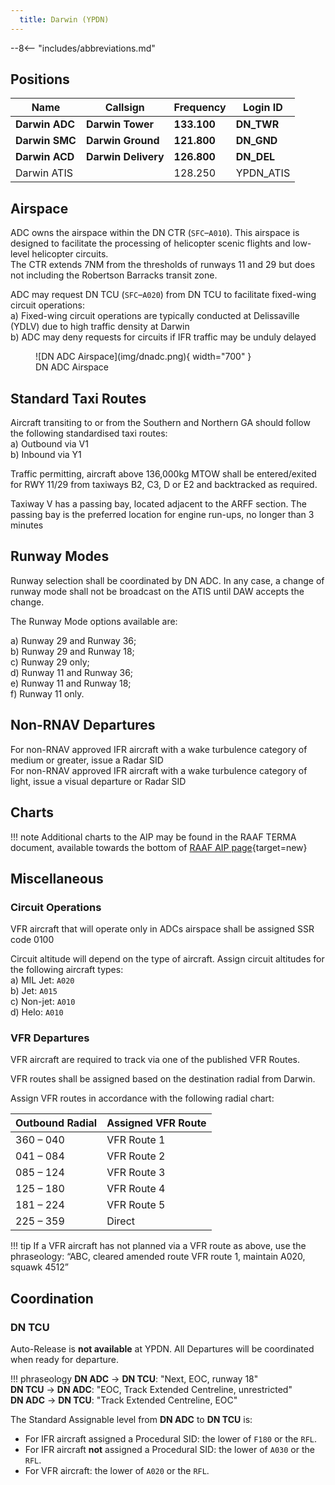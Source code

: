 ```yaml
---
  title: Darwin (YPDN)
---
```


--8<-- "includes/abbreviations.md"

## Positions

| Name              | Callsign       | Frequency        | Login ID              |
| ------------------ | -------------- | ---------------- | --------------------------------------|
| **Darwin ADC**    | **Darwin Tower**  | **133.100**         | **DN_TWR**        |
| **Darwin SMC**   |  **Darwin Ground**  | **121.800**         | **DN_GND**        |
| **Darwin ACD**    | **Darwin Delivery**  | **126.800**         | **DN_DEL**       |
| Darwin ATIS    |   | 128.250         | YPDN_ATIS       |

## Airspace
ADC owns the airspace within the DN CTR (`SFC`–`A010`). This airspace is designed to facilitate the processing of helicopter scenic flights and low-level helicopter circuits.  
The CTR extends 7NM from the thresholds of runways 11 and 29 but does not including the Robertson Barracks transit zone.  

ADC may request DN TCU (`SFC`–`A020`) from DN TCU to facilitate fixed-wing circuit operations:  
a) Fixed-wing circuit operations are typically conducted at Delissaville (YDLV) due to high traffic density at Darwin  
b) ADC may deny requests for circuits if IFR traffic may be unduly delayed  

<figure markdown>
![DN ADC Airspace](img/dnadc.png){ width="700" }
  <figcaption>DN ADC Airspace</figcaption>
</figure>

## Standard Taxi Routes
Aircraft transiting to or from the Southern and Northern GA should follow the following standardised taxi routes:  
a) Outbound via V1  
b) Inbound via Y1  

Traffic permitting, aircraft above 136,000kg MTOW shall be entered/exited for RWY 11/29 from taxiways B2, C3, D or E2 and backtracked as required.  

Taxiway V has a passing bay, located adjacent to the ARFF section. The passing bay is the preferred location for engine run-ups, no longer than 3 minutes  

## Runway Modes
Runway selection shall be coordinated by DN ADC. In any case, a change of runway mode shall not be broadcast on the ATIS until DAW accepts the change.  

The Runway Mode options available are:

a) Runway 29 and Runway 36;  
b) Runway 29 and Runway 18;  
c) Runway 29 only;  
d) Runway 11 and Runway 36;  
e) Runway 11 and Runway 18;  
f) Runway 11 only.  

## Non-RNAV Departures
For non-RNAV approved IFR aircraft with a wake turbulence category of medium or greater, issue a Radar SID  
For non-RNAV approved IFR aircraft with a wake turbulence category of light, issue a visual departure or Radar SID  

## Charts
!!! note
    Additional charts to the AIP may be found in the RAAF TERMA document, available towards the bottom of [RAAF AIP page](https://ais-af.airforce.gov.au/australian-aip){target=new}

## Miscellaneous
### Circuit Operations
VFR aircraft that will operate only in ADCs airspace shall be assigned SSR code 0100  

Circuit altitude will depend on the type of aircraft. Assign circuit altitudes for the following aircraft types:  
a) MIL Jet: `A020`  
b) Jet: `A015`  
c) Non-jet: `A010`  
d) Helo: `A010`  

### VFR Departures
VFR aircraft are required to track via one of the published VFR Routes.  

VFR routes shall be assigned based on the destination radial from Darwin.  

Assign VFR routes in accordance with the following radial chart:  

|Outbound Radial |Assigned VFR Route|
|---|---|
|360 – 040 |VFR Route 1|
|041 – 084 |VFR Route 2|
|085 – 124 |VFR Route 3|
|125 – 180 |VFR Route 4|
|181 – 224 |VFR Route 5|
|225 – 359| Direct|

!!! tip
    If a VFR aircraft has not planned via a VFR route as above, use the phraseology: “ABC, cleared amended route VFR route 1, maintain A020, squawk 4512”

## Coordination
### DN TCU
Auto-Release is **not available** at YPDN. All Departures will be coordinated when ready for departure.

!!! phraseology
    <span class="hotline">**DN ADC** -> **DN TCU**</span>: "Next, EOC, runway 18"  
    <span class="hotline">**DN TCU** -> **DN ADC**</span>: "EOC, Track Extended Centreline, unrestricted"  
    <span class="hotline">**DN ADC** -> **DN TCU**</span>: "Track Extended Centreline, EOC"  

The Standard Assignable level from **DN ADC** to **DN TCU** is:

- For IFR aircraft assigned a Procedural SID: the lower of `F180` or the `RFL`.  
- For IFR aircraft **not** assigned a Procedural SID: the lower of `A030` or the `RFL`.  
- For VFR aircraft: the lower of `A020` or the `RFL`.